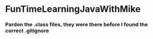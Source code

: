 # FunTimeLearningJavaWithMike

### Pardon the .class files, they were there before I found the correct .gitignore
